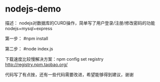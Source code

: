 # nodejs-demo
描述： 
nodejs对数据库的CURD操作，简单写了用户登录/注册/修改密码的功能
nodejs+mysql+express

第一步：
#npm install

第二步：
#node index.js

下载速度比较慢解决方案：npm config set registry http://registry.npm.taobao.org/

代码写了有点挫，还有一些代码需要改进，希望能够得到建议，谢谢
